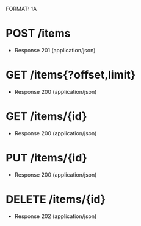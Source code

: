 FORMAT: 1A

# POST /items
+ Response 201 (application/json)

# GET /items{?offset,limit}
+ Response 200 (application/json)

# GET /items/{id}
+ Response 200 (application/json)

# PUT /items/{id}
+ Response 200 (application/json)

# DELETE /items/{id}
+ Response 202 (application/json)
